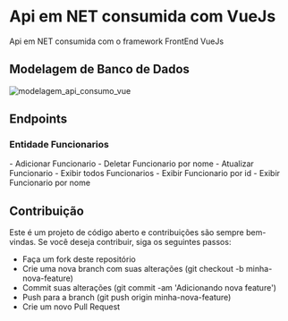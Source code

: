 <h1> Api em NET consumida com VueJs </h1>

Api em NET consumida com o framework FrontEnd VueJs

<h2> Modelagem de Banco de Dados </h2>

![modelagem_api_consumo_vue](https://user-images.githubusercontent.com/99483009/232807020-4afa5a2d-e9b4-4810-953e-0dacab64e171.svg)

<h2> Endpoints </h2>

<h3> Entidade Funcionarios </h3>
- Adicionar Funcionario
- Deletar Funcionario por nome
- Atualizar Funcionario
- Exibir todos Funcionarios
- Exibir Funcionario por id
- Exibir Funcionario por nome

<h2> Contribuição </h2>
Este é um projeto de código aberto e contribuições são sempre bem-vindas. Se você deseja contribuir, siga os seguintes passos:

- Faça um fork deste repositório
- Crie uma nova branch com suas alterações (git checkout -b minha-nova-feature)
- Commit suas alterações (git commit -am 'Adicionando nova feature')
- Push para a branch (git push origin minha-nova-feature)
- Crie um novo Pull Request
